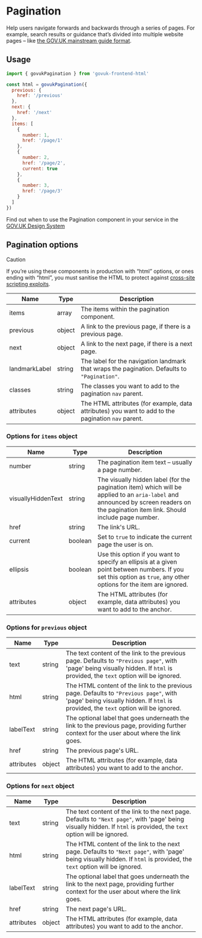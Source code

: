 # Pagination

Help users navigate forwards and backwards through a series of pages. For example, search results or guidance that’s divided into multiple website pages – like [the GOV.UK mainstream guide format](https://prototype-kit.service.gov.uk/v12/docs/templates/mainstream-guide).

## Usage

```javascript
import { govukPagination } from 'govuk-frontend-html'

const html = govukPagination({
  previous: {
    href: '/previous'
  },
  next: {
    href: '/next'
  },
  items: [
    {
      number: 1,
      href: '/page/1'
    },
    {
      number: 2,
      href: '/page/2',
      current: true
    },
    {
      number: 3,
      href: '/page/3'
    }
  ]
})
```

Find out when to use the Pagination component in your service in the [GOV.UK Design System](https://design-system.service.gov.uk/components/pagination/)

## Pagination options

> [!CAUTION]
> If you’re using these components in production with “html” options, or ones ending with “html”, you must sanitise the HTML to protect against [cross-site scripting exploits](https://developer.mozilla.org/en-US/docs/Glossary/Cross-site_scripting).

| Name | Type | Description |
| ---- | ---- | ----------- |
| items | array | The items within the pagination component. |
| previous | object | A link to the previous page, if there is a previous page. |
| next | object | A link to the next page, if there is a next page. |
| landmarkLabel | string | The label for the navigation landmark that wraps the pagination. Defaults to `"Pagination"`. |
| classes | string | The classes you want to add to the pagination `nav` parent. |
| attributes | object | The HTML attributes (for example, data attributes) you want to add to the pagination `nav` parent. |


### Options for `items` object

| Name | Type | Description |
| ---- | ---- | ----------- |
| number | string | The pagination item text – usually a page number. |
| visuallyHiddenText | string | The visually hidden label (for the pagination item) which will be applied to an `aria-label` and announced by screen readers on the pagination item link. Should include page number. |
| href | string | The link's URL. |
| current | boolean | Set to `true` to indicate the current page the user is on. |
| ellipsis | boolean | Use this option if you want to specify an ellipsis at a given point between numbers. If you set this option as `true`, any other options for the item are ignored. |
| attributes | object | The HTML attributes (for example, data attributes) you want to add to the anchor. |


### Options for `previous` object

| Name | Type | Description |
| ---- | ---- | ----------- |
| text | string | The text content of the link to the previous page. Defaults to `"Previous page"`, with 'page' being visually hidden. If `html` is provided, the `text` option will be ignored. |
| html | string | The HTML content of the link to the previous page. Defaults to `"Previous page"`, with 'page' being visually hidden. If `html` is provided, the `text` option will be ignored. |
| labelText | string | The optional label that goes underneath the link to the previous page, providing further context for the user about where the link goes. |
| href | string | The previous page's URL. |
| attributes | object | The HTML attributes (for example, data attributes) you want to add to the anchor. |


### Options for `next` object

| Name | Type | Description |
| ---- | ---- | ----------- |
| text | string | The text content of the link to the next page. Defaults to `"Next page"`, with 'page' being visually hidden. If `html` is provided, the `text` option will be ignored. |
| html | string | The HTML content of the link to the next page. Defaults to `"Next page"`, with 'page' being visually hidden. If `html` is provided, the `text` option will be ignored. |
| labelText | string | The optional label that goes underneath the link to the next page, providing further context for the user about where the link goes. |
| href | string | The next page's URL. |
| attributes | object | The HTML attributes (for example, data attributes) you want to add to the anchor. |
